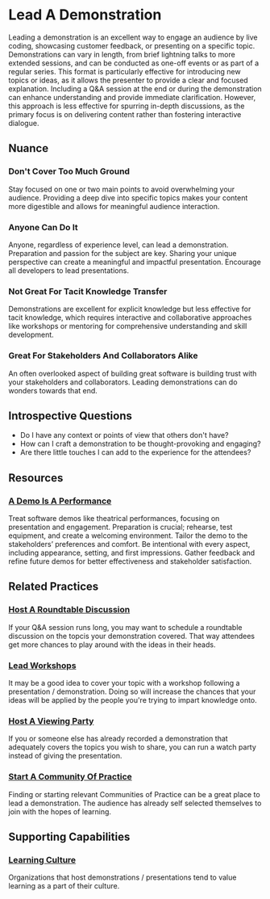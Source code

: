# Lead A Demonstration

Leading a demonstration is an excellent way to engage an audience by live coding, showcasing customer feedback, or presenting on a specific topic. Demonstrations can vary in length, from brief lightning talks to more extended sessions, and can be conducted as one-off events or as part of a regular series. This format is particularly effective for introducing new topics or ideas, as it allows the presenter to provide a clear and focused explanation. Including a Q&A session at the end or during the demonstration can enhance understanding and provide immediate clarification. However, this approach is less effective for spurring in-depth discussions, as the primary focus is on delivering content rather than fostering interactive dialogue.

## Nuance

### Don't Cover Too Much Ground

Stay focused on one or two main points to avoid overwhelming your audience. Providing a deep dive into specific topics makes your content more digestible and allows for meaningful audience interaction.

### Anyone Can Do It

Anyone, regardless of experience level, can lead a demonstration. Preparation and passion for the subject are key. Sharing your unique perspective can create a meaningful and impactful presentation. Encourage all developers to lead presentations.

### Not Great For Tacit Knowledge Transfer

Demonstrations are excellent for explicit knowledge but less effective for tacit knowledge, which requires interactive and collaborative approaches like workshops or mentoring for comprehensive understanding and skill development.

### Great For Stakeholders And Collaborators Alike

An often overlooked aspect of building great software is building trust with your stakeholders and collaborators. Leading demonstrations can do wonders towards that end.

## Introspective Questions

- Do I have any context or points of view that others don't have?
- How can I craft a demonstration to be thought-provoking and engaging?
- Are there little touches I can add to the experience for the attendees?

## Resources

### [A Demo Is A Performance](https://blog.squirrelington.ninja/blog/a-demo-is-a-performance/)

Treat software demos like theatrical performances, focusing on presentation and engagement.
Preparation is crucial; rehearse, test equipment, and create a welcoming environment.
Tailor the demo to the stakeholders’ preferences and comfort.
Be intentional with every aspect, including appearance, setting, and first impressions.
Gather feedback and refine future demos for better effectiveness and stakeholder satisfaction.

## Related Practices

### [Host A Roundtable Discussion](/practices/host-a-roundtable-discussion.md)

If your Q&A session runs long, you may want to schedule a roundtable discussion on the topcis your demonstration covered. That way attendees get more chances to play around with the ideas in their heads.

### [Lead Workshops](/practices/lead-workshops.md)

It may be a good idea to cover your topic with a workshop following a presentation / demonstration. Doing so will increase the chances that your ideas will be applied by the people you're trying to impart knowledge onto.

### [Host A Viewing Party](/practices/host-a-viewing-party.md)

If you or someone else has already recorded a demonstration that adequately covers the topics you wish to share, you can run a watch party instead of giving the presentation.

### [Start A Community Of Practice](/practices/start-a-community-of-practice.md)

Finding or starting relevant Communities of Practice can be a great place to lead a demonstration. The audience has already self selected themselves to join with the hopes of learning.

## Supporting Capabilities

### [Learning Culture](/capabilities/learning-culture.md)

Organizations that host demonstrations / presentations tend to value learning as a part of their culture.
